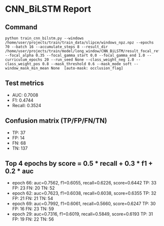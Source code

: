 # CNN_BiLSTM Report

## Command
```
python train_cnn_bilstm.py --windows /home/user/projects/train/train_data/slipce/windows_npz.npz --epochs 70 --batch 16 --accumulate_steps 8 --result_dir /home/user/projects/train/model/long_window/CNN_BiLSTM/result_focal_refine/cw02_fg10 --focal_alpha 0.35 --focal_gamma_start 0.0 --focal_gamma_end 1.0 --curriculum_epochs 20 --run_seed None --class_weight_neg 1.0 --class_weight_pos 0.8 --mask_threshold 0.6 --mask_mode soft --window_mask_min_mean None  [auto-mask: occlusion_flag]
```

## Test metrics
- AUC: 0.7008
- F1: 0.4744
- Recall: 0.3524
## Confusion matrix (TP/FP/FN/TN)
- TP: 37
- FP: 14
- FN: 68
- TN: 137

## Top 4 epochs by score = 0.5 * recall + 0.3 * f1 + 0.2 * auc
- epoch 66: auc=0.7562, f1=0.6055, recall=0.6226, score=0.6442  TP: 33 FP: 23 FN: 20 TN: 52
- epoch 62: auc=0.7623, f1=0.6038, recall=0.6038, score=0.6355  TP: 32 FP: 21 FN: 21 TN: 54
- epoch 69: auc=0.7992, f1=0.6061, recall=0.5660, score=0.6247  TP: 30 FP: 16 FN: 23 TN: 59
- epoch 29: auc=0.7316, f1=0.6019, recall=0.5849, score=0.6193  TP: 31 FP: 19 FN: 22 TN: 56
